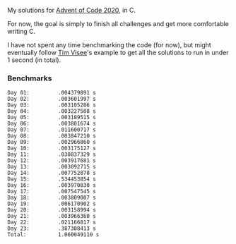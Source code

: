 My solutions for [Advent of Code 2020](https://adventofcode.com/2020), in C.

For now, the goal is simply to finish all challenges and get more comfortable writing C.

I have not spent any time benchmarking the code (for now), but might eventually follow [Tim Visee](https://timvisee.com/blog/solving-aoc-2020-in-under-a-second/)'s example to get all the solutions to run in under 1 second (in total).

### Benchmarks
```
Day 01:         .004379891 s
Day 02:         .003601997 s
Day 03:         .003105286 s
Day 04:         .003227508 s
Day 05:         .003189515 s
Day 06:         .003801674 s
Day 07:         .011600717 s
Day 08:         .003847210 s
Day 09:         .002966860 s
Day 10:         .003175127 s
Day 11:         .030837329 s
Day 12:         .003917681 s
Day 13:         .003092715 s
Day 14:         .007752878 s
Day 15:         .534453854 s
Day 16:         .003970830 s
Day 17:         .007547545 s
Day 18:         .003809007 s
Day 19:         .006170902 s
Day 20:         .003158994 s
Day 21:         .003966360 s
Day 22:         .021166817 s
Day 23:         .387308413 s
Total:          1.060049110 s
```